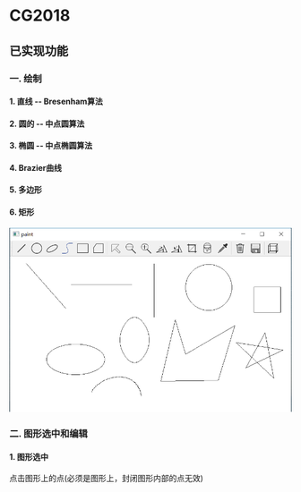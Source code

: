 # CG2018

## 已实现功能
### 一. 绘制
#### 1. 直线 -- Bresenham算法
#### 2. 圆的 -- 中点圆算法
#### 3. 椭圆 -- 中点椭圆算法
#### 4. Brazier曲线 
#### 5. 多边形 
#### 6. 矩形
![](https://github.com/cmyzld/CG2018/blob/master/screen/draw.png)

### 二. 图形选中和编辑
#### 1. 图形选中
点击图形上的点(必须是图形上，封闭图形内部的点无效)

